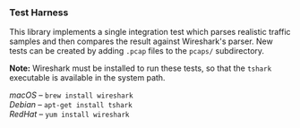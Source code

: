 ### Test Harness

This library implements a single integration test which parses realistic traffic
samples and then compares the result against Wireshark's parser. New tests can
be created by adding `.pcap` files to the `pcaps/` subdirectory.

**Note:** Wireshark must be installed to run these tests, so that the `tshark`
executable is available in the system path.

*macOS* – `brew install wireshark`<br/>
*Debian* – `apt-get install tshark`<br/>
*RedHat* – `yum install wireshark`<br/>
